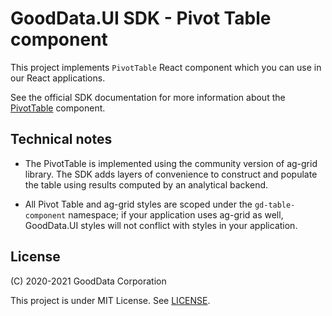 # GoodData.UI SDK - Pivot Table component

This project implements `PivotTable` React component which you can use in our React applications.

See the official SDK documentation for more information about the [PivotTable](https://sdk.gooddata.com/gooddata-ui/docs/next/pivot_table_component.html) component.

## Technical notes

-   The PivotTable is implemented using the community version of ag-grid library. The SDK adds layers of convenience to
    construct and populate the table using results computed by an analytical backend.

-   All Pivot Table and ag-grid styles are scoped under the `gd-table-component` namespace; if your application uses
    ag-grid as well, GoodData.UI styles will not conflict with styles in your application.

## License

(C) 2020-2021 GoodData Corporation

This project is under MIT License. See [LICENSE](https://github.com/gooddata/gooddata-ui-sdk/blob/master/libs/sdk-ui-pivot/LICENSE).
